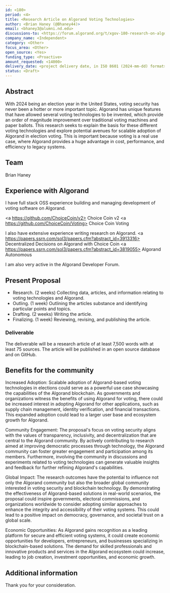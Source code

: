 ```yaml
---
id: <180>
period: <4>
title: <Research Article on Algorand Voting Technologies>
author: <Brian Haney (@Bhaney44)>
email: <bhaney3@alumni.nd.edu>
discussions-to: <https://forum.algorand.org/t/xgov-180-research-on-algorand-voting-technologies/11744>
company_name: <Independent>
category: <Other>
focus_area: <Other>
open_source: <Yes>
funding_type: <Proactive>
amount_requested: <14000>
delivery_date: <project delivery date, in ISO 8601 (2024-mm-dd) format>
status: <Draft>
---
```


## Abstract
With 2024 being an election year in the United States, voting security has never been a hotter or more important topic. Algorand has unique features that have allowed several voting technologies to be invented, which provide an order of magnitude improvement over traditional voting machines and paper ballots. This research seeks to explain the basis for these different voting technologies and explore potential avenues for scalable adoption of Algorand in election voting. This is important because voting is a real use case, where Algorand provides a huge advantage in cost, performance, and efficiency to legacy systems.

## Team
Brian Haney

## Experience with Algorand
I have full stack OSS experience building and managing development of voting software on Algorand.

<a https://github.com/ChoiceCoin/v2> Choice Coin v2 </a>
<a https://github.com/ChoiceCoin/Voting> Choice Coin Voting </a>

I also have extensive experience writing research on Algorand.
<a https://papers.ssrn.com/sol3/papers.cfm?abstract_id=3913316> Decentralized Decisions on Algorand with Choice Coin </a>
<a https://papers.ssrn.com/sol3/papers.cfm?abstract_id=3819055> Algorand Autonomous </a>

I am also very active in the Algorand Developer Forum.

## Present Proposal
- Research. (2 weeks) Collecting data, articles, and information relating to voting technologies and Algorand.
- Outling. (1 week) Outlining the articles substance and identifying particular points and topics.
- Drafting. (2 weeks) Writing the article.
- Finalizing. (1 week) Reviewing, revising, and publishing the article.

### Deliverable
The deliverable will be a research article of at least 7,500 words with at least 75 sources. The article will be published in an open source database and on GitHub. 

## Benefits for the community
Increased Adoption: Scalable adoption of Algorand-based voting technologies in elections could serve as a powerful use case showcasing the capabilities of the Algorand blockchain. As governments and organizations witness the benefits of using Algorand for voting, there could be increased interest in adopting Algorand for other applications, such as supply chain management, identity verification, and financial transactions. This expanded adoption could lead to a larger user base and ecosystem growth for Algorand.

Community Engagement: The proposal's focus on voting security aligns with the values of transparency, inclusivity, and decentralization that are central to the Algorand community. By actively contributing to research aimed at improving democratic processes through technology, the Algorand community can foster greater engagement and participation among its members. Furthermore, involving the community in discussions and experiments related to voting technologies can generate valuable insights and feedback for further refining Algorand's capabilities.

Global Impact: The research outcomes have the potential to influence not only the Algorand community but also the broader global community interested in voting security and blockchain technology. By demonstrating the effectiveness of Algorand-based solutions in real-world scenarios, the proposal could inspire governments, electoral commissions, and organizations worldwide to consider adopting similar approaches to enhance the integrity and accessibility of their voting systems. This could lead to a positive impact on democracy, governance, and societal trust on a global scale.

Economic Opportunities: As Algorand gains recognition as a leading platform for secure and efficient voting systems, it could create economic opportunities for developers, entrepreneurs, and businesses specializing in blockchain-based solutions. The demand for skilled professionals and innovative products and services in the Algorand ecosystem could increase, leading to job creation, investment opportunities, and economic growth.

## Additional information
Thank you for your consideration.

